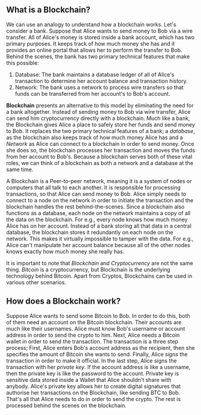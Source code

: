 ## What is a Blockchain?

We can use an analogy to understand how a blockchain works. Let's consider a bank.
Suppose that Alice wants to send money to Bob via a wire transfer. All of Alice's
money is stored inside a bank account, which has two primary purposes. It keeps
track of how much money she has and it provides an online portal that allows her to
perform the transfer to Bob. Behind the scenes, the bank has two primary technical
features that make this possible:
1. Database: The bank maintains a database ledger of all of Alice's transaction to
determine her account balance and transaction history.
2. Network: The bank uses a network to process wire transfers so that funds can be
transferred from her account's to Bob's account.

**Blockchain** presents an alternative to this model by eliminating the need for a bank
altogether. Instead of sending money to Bob via wire transfer, Alice can send him
cryptocurrency directly with a blockchain. Much like a bank, the Blockchain gives Alice
a place to safely store her funds and send money to Bob. It replaces the two primary
technical features of a bank; a *database*, as the blockchain also keeps track of how
much money Alice has and a *Network* as Alice can connect to a blockchain in order to
send money. Once she does so, the blockchain processes her transaction and moves the funds
from her account to Bob's. Because a blockchain serves both of these vital roles, we can think
of a blockchain as both a network and a database at the same time.

A Blockchain is a Peer-to-peer network, meaning it is a system of nodes or computers that all
talk to each another. It is responsible for processing transactions, so that Alice can send money
to Bob. Alice simply needs to connect to a node on the network in order to initiate the
transaction and the blockchain handles the rest behind-the-scenes.
Since a blockchain also functions as a database, each node on the network maintains a copy of
all the data on the blockchain. For e.g., every node knows how much money Alice has on her account.
Instead of a bank storing all that data in a central database, the blockchain stores it
redundantly on each node on the network. This makes it virtually impossible to tamper with the
data. For e.g., Alice can't manipulate her account balance because all of the other nodes knows
exactly how much money she really has.

It is important to note that *Blockchain* and *Cryptocurrency* are not the same thing. *Bitcoin* is
a cryptocurrency, but Blockchain is the underlying technology behind Bitcoin. Apart from Cryptos,
Blockchains can be used in various other scenarios.

## How does a Blockchain work?

Suppose Alice wants to send some Bitcoin to Bob. In order to do this, both of them need an
account on the Bitcoin blockchain. Their accounts are much like their usernames. Alice must
know Bob's username or account address in order to send the crypto to him. Next, Alice needs
a Bitcoin wallet in order to send the transaction. The transaction is a three step process;
First, Alice enters Bob's account address as the recipient, then she specifies the amount of
Bitcoin she wants to send. Finally, Alice *signs* the transaction in order to make it official.
In the last step, Alice signs the transaction with her *private key*. If the account address is like
a username, then the private key is like the password to the account. Private key is sensitive data
stored inside a Wallet that Alice shouldn't share with anybody. Alice's private key allows her to
create digital signatures that authorise her transactions on the Blockchain, like sending BTC to Bob.
That's all that Alice needs to do in order to send the crypto. The rest is processed behind the scenes on
the blockchain.
